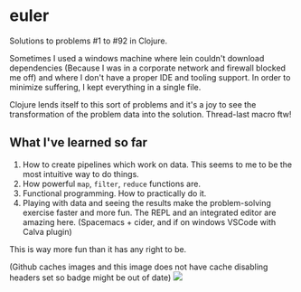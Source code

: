 # euler
Solutions to problems #1 to #92 in Clojure.

Sometimes I used a windows machine where lein couldn't download dependencies (Because I was in a corporate network and firewall blocked me off) and where I don't have a proper IDE and tooling support. In order to minimize suffering, I kept everything in a single file.

Clojure lends itself to this sort of problems and it's a joy to see the transformation of the problem data into the solution. Thread-last macro ftw!

## What I've learned so far
1. How to create pipelines which work on data. This seems to me to be the most intuitive way to do things.
2. How powerful `map`, `filter`, `reduce` functions are.
3. Functional programming. How to practically do it.
4. Playing with data and seeing the results make the problem-solving exercise faster and more fun. The REPL and an integrated editor are amazing here. (Spacemacs + cider, and if on windows VSCode with Calva plugin)

This is way more fun than it has any right to be.

(Github caches images and this image does not have cache disabling headers set so badge might be out of date)
![](https://projecteuler.net/profile/dumrat.png)
